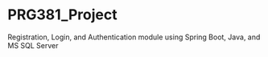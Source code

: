 # PRG381_Project
Registration, Login, and Authentication module using Spring Boot, Java, and MS SQL Server
